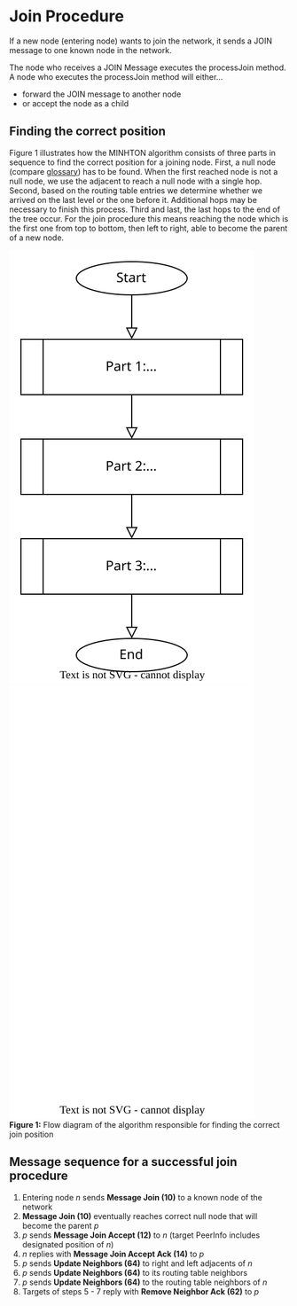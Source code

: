 # Join Procedure

If a new node (entering node) wants to join the network, it sends a JOIN message to one known node in the network.

The node who receives a JOIN Message executes the processJoin method. A node who executes the processJoin method will either...

* forward the JOIN message to another node
* or accept the node as a child

## Finding the correct position

Figure 1 illustrates how the MINHTON algorithm consists of three parts in sequence to find the correct position for a joining node.
First, a null node (compare [glossary](../other/glossary.md)) has to be found.
When the first reached node is not a null node, we use the adjacent to reach a null node with a single hop.
Second, based on the routing table entries we determine whether we arrived on the last level or the one before it.
Additional hops may be necessary to finish this process.
Third and last, the last hops to the end of the tree occur.
For the join procedure this means reaching the node which is the first one from top to bottom, then left to right, able to become the parent of a new node.

![Figure 1](../img/flow_diagram.svg#gh-light-mode-only "Flow diagram of the algorithm")
![Figure 1](../img/flow_diagram_dark.svg#gh-dark-mode-only "Flow diagram of the algorithm")  
**Figure 1:** Flow diagram of the algorithm responsible for finding the correct join position

## Message sequence for a successful join procedure

1. Entering node *n* sends **Message Join (10)** to a known node of the network
2. **Message Join (10)** eventually reaches correct null node that will become the parent *p*
3. *p* sends **Message Join Accept (12)** to *n* (target PeerInfo includes designated position of *n*)
4. *n* replies with **Message Join Accept Ack (14)** to *p*
5. *p* sends **Update Neighbors (64)** to right and left adjacents of *n*
6. *p* sends **Update Neighbors (64)** to its routing table neighbors
7. *p* sends **Update Neighbors (64)** to the routing table neighbors of *n*
8. Targets of steps 5 - 7 reply with **Remove Neighbor Ack (62)** to *p*
